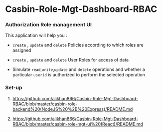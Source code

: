 # Casbin-Role-Mgt-Dashboard-RBAC

### Authorization Role management UI 

This application will help you :

* `create` , `update` and `delete` Policies according to which roles are assigned 

*  `create` , `update` and `delete` User Roles for access of data

* Simulate `read`,`write`,`update` and `delete` operations and whether a particular `userid` is authorized to perform the selected operation

### Set-up 

1. https://github.com/alikhan866/Casbin-Role-Mgt-Dashboard-RBAC/blob/master/casbin-role-backend%20(NodeJS%20%2B%20Express)/README.md

2. https://github.com/alikhan866/Casbin-Role-Mgt-Dashboard-RBAC/blob/master/casbin-role-mgt-ui%20(React)/README.md
